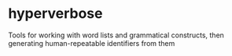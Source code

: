 # hyperverbose
Tools for working with word lists and grammatical constructs, then generating human-repeatable identifiers from them
